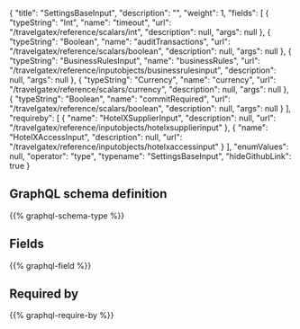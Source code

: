 {
  "title": "SettingsBaseInput",
  "description": "",
  "weight": 1,
  "fields": [
    {
      "typeString": "Int",
      "name": "timeout",
      "url": "/travelgatex/reference/scalars/int",
      "description": null,
      "args": null
    },
    {
      "typeString": "Boolean",
      "name": "auditTransactions",
      "url": "/travelgatex/reference/scalars/boolean",
      "description": null,
      "args": null
    },
    {
      "typeString": "BusinessRulesInput",
      "name": "businessRules",
      "url": "/travelgatex/reference/inputobjects/businessrulesinput",
      "description": null,
      "args": null
    },
    {
      "typeString": "Currency",
      "name": "currency",
      "url": "/travelgatex/reference/scalars/currency",
      "description": null,
      "args": null
    },
    {
      "typeString": "Boolean",
      "name": "commitRequired",
      "url": "/travelgatex/reference/scalars/boolean",
      "description": null,
      "args": null
    }
  ],
  "requireby": [
    {
      "name": "HotelXSupplierInput",
      "description": null,
      "url": "/travelgatex/reference/inputobjects/hotelxsupplierinput"
    },
    {
      "name": "HotelXAccessInput",
      "description": null,
      "url": "/travelgatex/reference/inputobjects/hotelxaccessinput"
    }
  ],
  "enumValues": null,
  "operator": "type",
  "typename": "SettingsBaseInput",
  "hideGithubLink": true
}
## GraphQL schema definition

{{% graphql-schema-type %}}

## Fields

{{% graphql-field %}}

## Required by

{{% graphql-require-by %}}
